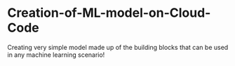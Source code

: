 # Creation-of-ML-model-on-Cloud-Code
Creating very simple  model made up of the building blocks that can be used in any machine learning scenario!
